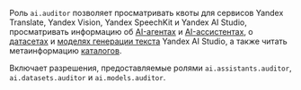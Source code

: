 Роль `ai.auditor` позволяет просматривать квоты для сервисов Yandex Translate, Yandex Vision, Yandex SpeechKit и Yandex AI Studio, просматривать информацию об [AI-агентах](../../ai-studio/concepts/agents/index.md) и [AI-ассистентах](../../ai-studio/concepts/assistant/index.md), о [датасетах](../../ai-studio/dataset/api-ref/grpc/index.md) и [моделях генерации текста](../../ai-studio/concepts/generation/models.md) Yandex AI Studio, а также читать метаинформацию [каталогов](../../resource-manager/concepts/resources-hierarchy.md#folder).

Включает разрешения, предоставляемые ролями `ai.assistants.auditor`, `ai.datasets.auditor` и `ai.models.auditor`.
